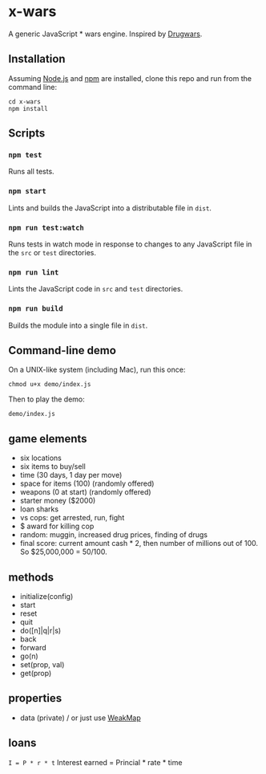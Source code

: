 # x-wars
A generic JavaScript * wars engine. Inspired by [Drugwars](https://en.wikipedia.org/wiki/Drugwars).

## Installation
Assuming [Node.js](https://nodejs.org/) and [npm](https://www.npmjs.com) are installed, clone this repo and run from the command line:
```
cd x-wars
npm install
```

## Scripts

### `npm test`
Runs all tests.

### `npm start`
Lints and builds the JavaScript into a distributable file in `dist`.

### `npm run test:watch`
Runs tests in watch mode in response to changes to any JavaScript file in the `src` or `test` directories.

### `npm run lint`
Lints the JavaScript code in `src` and `test` directories.

### `npm run build`
Builds the module into a single file in `dist`.

## Command-line demo
On a UNIX-like system (including Mac), run this once:
```
chmod u+x demo/index.js
```
Then to play the demo:
```
demo/index.js
```

## game elements
- six locations
- six items to buy/sell
- time (30 days, 1 day per move)
- space for items (100) (randomly offered)
- weapons (0 at start) (randomly offered)
- starter money ($2000)
- loan sharks
- vs cops: get arrested, run, fight
- $ award for killing cop
- random: muggin, increased drug prices, finding of drugs
- final score: current amount cash * 2, then number of millions out of 100. So $25,000,000 = 50/100.

## methods
- initialize(config)
- start
- reset
- quit
- do([n]|q|r|s)
- back
- forward
- go(n)
- set(prop, val)
- get(prop)

## properties
- data (private) / or just use [WeakMap](http://2ality.com/2016/01/private-data-classes.html)

## loans
```I = P * r * t```
Interest earned = Princial * rate * time
